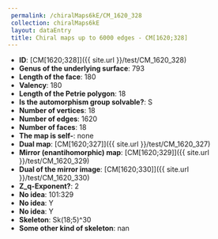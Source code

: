 ```yaml
--- 
 permalink: /chiralMaps6kE/CM_1620_328 
 collection: chiralMaps6kE
 layout: dataEntry
 title: Chiral maps up to 6000 edges - CM[1620;328]
---
```


- **ID**: [CM[1620;328]]({{ site.url }}/test/CM_1620_328)
- **Genus of the underlying surface**: 793
- **Length of the face**: 180
- **Valency**: 180
- **Length of the Petrie polygon**: 18
- **Is the automorphism group solvable?**: S
- **Number of vertices**: 18
- **Number of edges**: 1620
- **Number of faces**: 18
- **The map is self-**: none
- **Dual map**: [CM[1620;327]]({{ site.url }}/test/CM_1620_327)
- **Mirror (enantihomorphic) map**: [CM[1620;329]]({{ site.url }}/test/CM_1620_329)
- **Dual of the mirror image**: [CM[1620;330]]({{ site.url }}/test/CM_1620_330)
- **Z_q-Exponent?**: 2
- **No idea**:  101:329
- **No idea**: Y
- **No idea**: Y
- **Skeleton**: Sk(18;5)^30
- **Some other kind of skeleton**: nan
